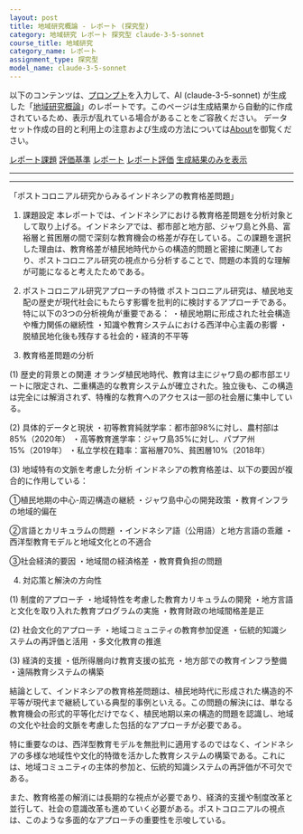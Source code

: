 ```yaml
---
layout: post
title: 地域研究概論 - レポート (探究型)
category: 地域研究 レポート 探究型 claude-3-5-sonnet
course_title: 地域研究
category_name: レポート
assignment_type: 探究型
model_name: claude-3-5-sonnet
---
```


以下のコンテンツは、[プロンプト](https://github.com/takedatoshiyuki/synthetic_assignments/tree/main/generated/地域研究/claude-3-5-sonnet/prompt_レポート-探究型.md)を入力して、AI (claude-3-5-sonnet) が生成した「[地域研究概論](/contents/地域研究/)」のレポートです。このページは生成結果から自動的に作成されているため、表示が乱れている場合があることをご容赦ください。
データセット作成の目的と利用上の注意および生成の方法については[About](/About)を御覧ください。

[レポート課題](../レポート課題-探究型)
[評価基準](../評価基準-探究型)
[レポート](../レポート-探究型)
[レポート評価](../レポート評価-探究型)
[生成結果のみを表示](https://github.com/takedatoshiyuki/synthetic_assignments/tree/main/generated/地域研究/claude-3-5-sonnet/レポート-探究型.md)
  

***
***
  
「ポストコロニアル研究からみるインドネシアの教育格差問題」

1. 課題設定
本レポートでは、インドネシアにおける教育格差問題を分析対象として取り上げる。インドネシアでは、都市部と地方部、ジャワ島と外島、富裕層と貧困層の間で深刻な教育機会の格差が存在している。この課題を選択した理由は、教育格差が植民地時代からの構造的問題と密接に関連しており、ポストコロニアル研究の視点から分析することで、問題の本質的な理解が可能になると考えたためである。

2. ポストコロニアル研究アプローチの特徴
ポストコロニアル研究は、植民地支配の歴史が現代社会にもたらす影響を批判的に検討するアプローチである。特に以下の3つの分析視角が重要である：
・植民地期に形成された社会構造や権力関係の継続性
・知識や教育システムにおける西洋中心主義の影響
・脱植民地化後も残存する社会的・経済的不平等

3. 教育格差問題の分析

(1) 歴史的背景との関連
オランダ植民地時代、教育は主にジャワ島の都市部エリートに限定され、二重構造的な教育システムが確立された。独立後も、この構造は完全には解消されず、特権的な教育へのアクセスは一部の社会層に集中している。

(2) 具体的データと現状
・初等教育純就学率：都市部98%に対し、農村部は85%（2020年）
・高等教育進学率：ジャワ島35%に対し、パプア州15%（2019年）
・私立学校在籍率：富裕層70%、貧困層10%（2018年）

(3) 地域特有の文脈を考慮した分析
インドネシアの教育格差は、以下の要因が複合的に作用している：

①植民地期の中心-周辺構造の継続
・ジャワ島中心の開発政策
・教育インフラの地域的偏在

②言語とカリキュラムの問題
・インドネシア語（公用語）と地方言語の乖離
・西洋型教育モデルと地域文化との不適合

③社会経済的要因
・地域間の経済格差
・教育費負担の問題

4. 対応策と解決の方向性

(1) 制度的アプローチ
・地域特性を考慮した教育カリキュラムの開発
・地方言語と文化を取り入れた教育プログラムの実施
・教育財政の地域間格差是正

(2) 社会文化的アプローチ
・地域コミュニティの教育参加促進
・伝統的知識システムの再評価と活用
・多文化教育の推進

(3) 経済的支援
・低所得層向け教育支援の拡充
・地方部での教育インフラ整備
・遠隔教育システムの構築

結論として、インドネシアの教育格差問題は、植民地時代に形成された構造的不平等が現代まで継続している典型的事例といえる。この問題の解決には、単なる教育機会の形式的平等化だけでなく、植民地期以来の構造的問題を認識し、地域の文化や社会的文脈を考慮した包括的なアプローチが必要である。

特に重要なのは、西洋型教育モデルを無批判に適用するのではなく、インドネシアの多様な地域性や文化的特徴を活かした教育システムの構築である。これには、地域コミュニティの主体的参加と、伝統的知識システムの再評価が不可欠である。

また、教育格差の解消には長期的な視点が必要であり、経済的支援や制度改革と並行して、社会の意識改革も進めていく必要がある。ポストコロニアルの視点は、このような多面的なアプローチの重要性を示唆している。
